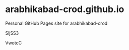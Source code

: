 # arabhikabad-crod.github.io
Personal GitHub Pages site for arabhikabad-crod


































































SljSS3

VwotcC
